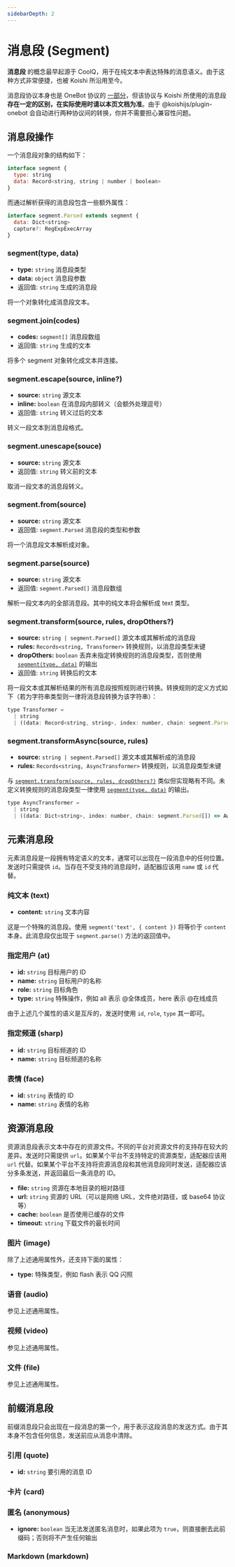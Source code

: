 ```yaml
---
sidebarDepth: 2
---
```


# 消息段 (Segment)

**消息段** 的概念最早起源于 CoolQ，用于在纯文本中表达特殊的消息语义。由于这种方式非常便捷，也被 Koishi 所沿用至今。

消息段协议本身也是 OneBot 协议的 [一部分](https://github.com/howmanybots/onebot/blob/master/v11/specs/message/segment.md)，但该协议与 Koishi 所使用的消息段**存在一定的区别，在实际使用时请以本页文档为准**。由于 @koishijs/plugin-onebot 会自动进行两种协议间的转换，你并不需要担心兼容性问题。

## 消息段操作

一个消息段对象的结构如下：

```js
interface segment {
  type: string
  data: Record<string, string | number | boolean>
}
```

而通过解析获得的消息段包含一些额外属性：
```js
interface segment.Parsed extends segment {
  data: Dict<string>
  capture?: RegExpExecArray
}
```

### segment(type, data)

- **type:** `string` 消息段类型
- **data:** `object` 消息段参数
- 返回值: `string` 生成的消息段

将一个对象转化成消息段文本。

### segment.join(codes)

- **codes:** `segment[]` 消息段数组
- 返回值: `string` 生成的文本

将多个 segment 对象转化成文本并连接。

### segment.escape(source, inline?)

- **source:** `string` 源文本
- **inline:** `boolean` 在消息段内部转义（会额外处理逗号）
- 返回值: `string` 转义过后的文本

转义一段文本到消息段格式。

### segment.unescape(souce)

- **source:** `string` 源文本
- 返回值: `string` 转义前的文本

取消一段文本的消息段转义。

### segment.from(source)

- **source:** `string` 源文本
- 返回值: `segment.Parsed` 消息段的类型和参数

将一个消息段文本解析成对象。

### segment.parse(source)

- **source:** `string` 源文本
- 返回值: `segment.Parsed[]` 消息段数组

解析一段文本内的全部消息段。其中的纯文本将会解析成 text 类型。


### segment.transform(source, rules, dropOthers?)

- **source:** `string | segment.Parsed[]` 源文本或其解析成的消息段
- **rules:** `Records<string, Transformer>` 转换规则，以消息段类型未键
- **dropOthers:** `boolean` 丢弃未指定转换规则的消息段类型，否则使用 [`segment(type, data)`](#segment-type-data) 的输出
- 返回值: `string` 转换后的文本

将一段文本或其解析结果的所有消息段按照规则进行转换。转换规则的定义方式如下（若为字符串类型则一律将消息段转换为该字符串）：

```js
type Transformer =
  | string
  | ((data: Record<string, string>, index: number, chain: segment.Parsed[]) => string)
```

### segment.transformAsync(source, rules)

- **source:** `string | segment.Parsed[]` 源文本或其解析成的消息段
- **rules:** `Records<string, AsyncTransformer>` 转换规则，以消息段类型未键

与 [`segment.transform(source, rules, dropOthers?)`](#segment-transform-source-rules-dropothers) 类似但实现略有不同。未定义转换规则的消息段类型一律使用 [`segment(type, data)`](#segment-type-data) 的输出。

```js
type AsyncTransformer =
  | string
  | ((data: Dict<string>, index: number, chain: segment.Parsed[]) => Awaitable<string>)
```

## 元素消息段

元素消息段是一段拥有特定语义的文本，通常可以出现在一段消息中的任何位置。发送时只需提供 `id`。当存在不受支持的消息段时，适配器应该用 `name` 或 `id` 代替。

### 纯文本 (text)

- **content:** `string` 文本内容

这是一个特殊的消息段。使用 `segment('text', { content })` 将等价于 `content` 本身。此消息段仅出现于 `segment.parse()` 方法的返回值中。

### 指定用户 (at)

- **id:** `string` 目标用户的 ID
- **name:** `string` 目标用户的名称
- **role:** `string` 目标角色
- **type:** `string` 特殊操作，例如 all 表示 @全体成员，here 表示 @在线成员

由于上述几个属性的语义是互斥的，发送时使用 `id`, `role`, `type` 其一即可。

### 指定频道 (sharp)

- **id:** `string` 目标频道的 ID
- **name:** `string` 目标频道的名称

### 表情 (face)

- **id:** `string` 表情的 ID
- **name:** `string` 表情的名称

## 资源消息段

资源消息段表示文本中存在的资源文件。不同的平台对资源文件的支持存在较大的差异。发送时只需提供 `url`。如果某个平台不支持特定的资源类型，适配器应该用 `url` 代替。如果某个平台不支持将资源消息段和其他消息段同时发送，适配器应该分多条发送，并返回最后一条消息的 ID。

- **file:** `string` 资源在本地目录的相对路径
- **url:** `string` 资源的 URL（可以是网络 URL，文件绝对路径，或 base64 协议等）
- **cache:** `boolean` 是否使用已缓存的文件
- **timeout:** `string` 下载文件的最长时间

### 图片 (image)

除了上述通用属性外，还支持下面的属性：

- **type:** 特殊类型，例如 flash 表示 QQ 闪照

### 语音 (audio)

参见上述通用属性。

### 视频 (video)

参见上述通用属性。

### 文件 (file)

参见上述通用属性。

## 前缀消息段

前缀消息段只会出现在一段消息的第一个，用于表示这段消息的发送方式。由于其本身不包含任何信息，发送前应从消息中清除。

### 引用 (quote)

- **id:** `string` 要引用的消息 ID

### 卡片 (card)

### 匿名 (anonymous)

- **ignore:** `boolean` 当无法发送匿名消息时，如果此项为 `true`，则直接删去此前缀码；否则将不产生任何输出

### Markdown (markdown)
